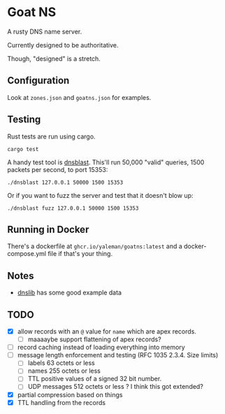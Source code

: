 # Goat NS

A rusty DNS name server.

Currently designed to be authoritative.

Though, "designed" is a stretch.

## Configuration

Look at `zones.json` and `goatns.json` for examples.

## Testing


Rust tests are run using cargo.

```shell
cargo test
```

A handy test tool is [dnsblast](https://github.com/jedisct1/dnsblast). This'll run 50,000 "valid" queries, 1500 packets per second, to port 15353:

```shell
./dnsblast 127.0.0.1 50000 1500 15353
```

Or if you want to fuzz the server and test that it doesn't blow up:

```shell
./dnsblast fuzz 127.0.0.1 50000 1500 15353
```

## Running in Docker

There's a dockerfile at `ghcr.io/yaleman/goatns:latest` and a docker-compose.yml file if that's your thing.

## Notes

- [dnslib](https://github.com/paulc/dnslib/) has some good example data

## TODO 

- [x] allow records with an `@` value for `name` which are apex records.
  - [ ] maaaaybe support flattening of apex records?
- [ ] record caching instead of loading everything into memory
- [ ] message length enforcement and testing (RFC 1035 2.3.4. Size limits)
  - [ ] labels          63 octets or less
  - [ ] names           255 octets or less
  - [ ] TTL             positive values of a signed 32 bit number.
  - [ ] UDP messages    512 octets or less ? I think this got extended?
- [x] partial compression based on things
- [x] TTL handling from the records

